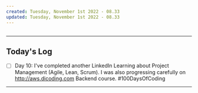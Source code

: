 ```yaml
---
created: Tuesday, November 1st 2022 - 08.33
updated: Tuesday, November 1st 2022 - 08.33
---
```

```toc
```

---
Today's Log
---
- [ ] Day 10: I've completed another LinkedIn Learning about Project Management (Agile, Lean, Scrum). I was also progressing carefully on http://aws.dicoding.com Backend course. #100DaysOfCoding

---
